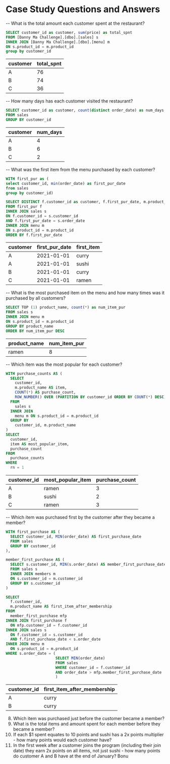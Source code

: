 # Case Study Questions and Answers

-- What is the total amount each customer spent at the restaurant?
```sql
SELECT customer_id as customer, sum(price) as total_spnt
FROM [Danny Ma Challenge].[dbo].[sales] s
INNER JOIN [Danny Ma Challenge].[dbo].[menu] m
ON s.product_id = m.product_id
group by customer_id
```
|customer|	total_spnt|
|----|-----------|
A	|76
B	|74
C	|36

-- How many days has each customer visited the restaurant?
```sql
SELECT customer_id as customer, count(distinct order_date) as num_days
FROM sales 
GROUP BY customer_id
```
|customer	|num_days|
|----|-----------|
A	|4
B	|6
C	|2

-- What was the first item from the menu purchased by each customer?
```sql
WITH first_pur as (
select customer_id, min(order_date) as first_pur_date
from sales
group by customer_id)

SELECT DISTINCT f.customer_id as customer, f.first_pur_date, m.product_name as first_item
FROM first_pur f
INNER JOIN sales s
ON f.customer_id = s.customer_id
AND f.first_pur_date = s.order_date
INNER JOIN menu m
ON s.product_id = m.product_id
ORDER BY f.first_pur_date
```
|customer	|first_pur_date	|first_item|
|----|-----------|-----------|
A	|2021-01-01	|curry
A	|2021-01-01	|sushi
B	|2021-01-01	|curry
C	|2021-01-01	|ramen

-- What is the most purchased item on the menu and how many times was it purchased by all customers?
```sql
SELECT TOP (1) product_name, count(*) as num_item_pur 
FROM sales s
INNER JOIN menu m
ON s.product_id = m.product_id
GROUP BY product_name
ORDER BY num_item_pur DESC
```
|product_name	|num_item_pur|
|-----------|-----------|
ramen	|8

-- Which item was the most popular for each customer?
```sql
WITH purchase_counts AS (
  SELECT
    customer_id,
    m.product_name AS item,
    COUNT(*) AS purchase_count,
    ROW_NUMBER() OVER (PARTITION BY customer_id ORDER BY COUNT(*) DESC) AS rn
  FROM
    sales s
  INNER JOIN
    menu m ON s.product_id = m.product_id
  GROUP BY
    customer_id, m.product_name
)
SELECT
  customer_id,
  item AS most_popular_item,
  purchase_count
FROM
  purchase_counts
WHERE
  rn = 1
  ```
  
|customer_id	|most_popular_item	|purchase_count|
|-----------|-----------|-----------|
|A	|ramen	|3
|B	|sushi	|2
|C	|ramen	|3


-- Which item was purchased first by the customer after they became a member?
```sql
WITH first_purchase AS (
  SELECT customer_id, MIN(order_date) AS first_purchase_date
  FROM sales
  GROUP BY customer_id
),

member_first_purchase AS (
  SELECT s.customer_id, MIN(s.order_date) AS member_first_purchase_date
  FROM sales s
  INNER JOIN members m 
  ON s.customer_id = m.customer_id
  GROUP BY s.customer_id
)

SELECT
  f.customer_id,
  m.product_name AS first_item_after_membership
FROM
  member_first_purchase mfp
INNER JOIN first_purchase f 
  ON mfp.customer_id = f.customer_id
INNER JOIN sales s 
  ON f.customer_id = s.customer_id 
  AND f.first_purchase_date < s.order_date
INNER JOIN menu m 
  ON s.product_id = m.product_id
WHERE s.order_date = (
                      SELECT MIN(order_date)
                      FROM sales
                      WHERE customer_id = f.customer_id
                      AND order_date > mfp.member_first_purchase_date
                      )
```

|customer_id	|first_item_after_membership|
|-----------|-----------|
|A	|curry
|B	|curry


8. Which item was purchased just before the customer became a member?
9. What is the total items and amount spent for each member before they became a member?
10. If each $1 spent equates to 10 points and sushi has a 2x points multiplier - how many points would each customer have?
11. In the first week after a customer joins the program (including their join date) they earn 2x points on all items, not just sushi - how many points do customer A and B have at the end of January?
Bonu
